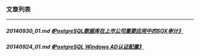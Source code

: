 ### 文章列表  
----  
##### 20140930_01.md   [《PostgreSQL数据库在上市公司重要应用中的SOX审计》](20140930_01.md)  
##### 20140924_01.md   [《PostgreSQL Windows AD认证配置》](20140924_01.md)  

